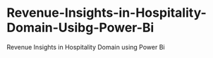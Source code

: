# Revenue-Insights-in-Hospitality-Domain-Usibg-Power-Bi
Revenue Insights in Hospitality Domain using Power Bi
